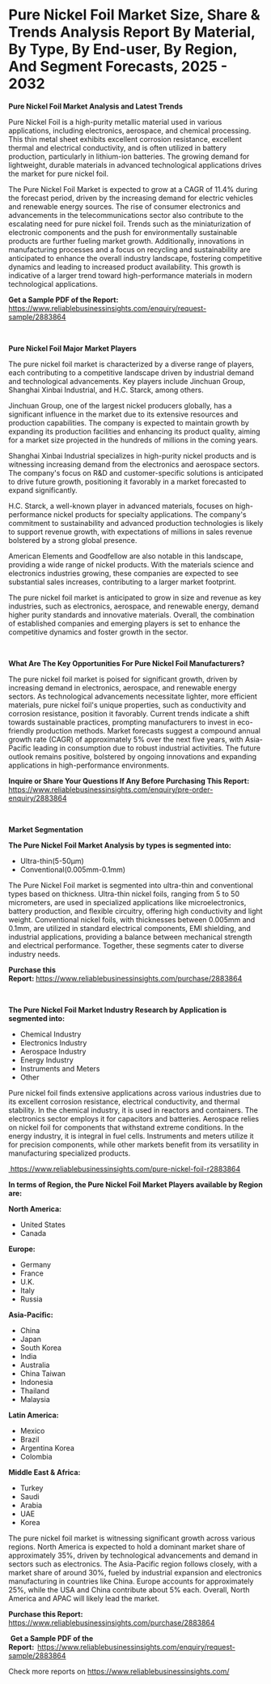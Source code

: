 <p><h1>Pure Nickel Foil Market Size, Share & Trends Analysis Report By Material, By Type, By End-user, By Region, And Segment Forecasts, 2025 - 2032</h1></p><p><strong>Pure Nickel Foil Market Analysis and Latest Trends</strong></p>
<p><p>Pure Nickel Foil is a high-purity metallic material used in various applications, including electronics, aerospace, and chemical processing. This thin metal sheet exhibits excellent corrosion resistance, excellent thermal and electrical conductivity, and is often utilized in battery production, particularly in lithium-ion batteries. The growing demand for lightweight, durable materials in advanced technological applications drives the market for pure nickel foil.</p><p>The Pure Nickel Foil Market is expected to grow at a CAGR of 11.4% during the forecast period, driven by the increasing demand for electric vehicles and renewable energy sources. The rise of consumer electronics and advancements in the telecommunications sector also contribute to the escalating need for pure nickel foil. Trends such as the miniaturization of electronic components and the push for environmentally sustainable products are further fueling market growth. Additionally, innovations in manufacturing processes and a focus on recycling and sustainability are anticipated to enhance the overall industry landscape, fostering competitive dynamics and leading to increased product availability. This growth is indicative of a larger trend toward high-performance materials in modern technological applications.</p></p>
<p><strong>Get a Sample PDF of the Report:&nbsp;</strong> <a href="https://www.reliablebusinessinsights.com/enquiry/request-sample/2883864?utm_campaign=3273&utm_medium=2&utm_source=Github&utm_content=ia&utm_term=13032025&utm_id=pure-nickel-foil">https://www.reliablebusinessinsights.com/enquiry/request-sample/2883864</a></p>
<p>&nbsp;</p>
<p><strong>Pure Nickel Foil Major Market Players</strong></p>
<p><p>The pure nickel foil market is characterized by a diverse range of players, each contributing to a competitive landscape driven by industrial demand and technological advancements. Key players include Jinchuan Group, Shanghai Xinbai Industrial, and H.C. Starck, among others.</p><p>Jinchuan Group, one of the largest nickel producers globally, has a significant influence in the market due to its extensive resources and production capabilities. The company is expected to maintain growth by expanding its production facilities and enhancing its product quality, aiming for a market size projected in the hundreds of millions in the coming years.</p><p>Shanghai Xinbai Industrial specializes in high-purity nickel products and is witnessing increasing demand from the electronics and aerospace sectors. The company's focus on R&D and customer-specific solutions is anticipated to drive future growth, positioning it favorably in a market forecasted to expand significantly.</p><p>H.C. Starck, a well-known player in advanced materials, focuses on high-performance nickel products for specialty applications. The company's commitment to sustainability and advanced production technologies is likely to support revenue growth, with expectations of millions in sales revenue bolstered by a strong global presence.</p><p>American Elements and Goodfellow are also notable in this landscape, providing a wide range of nickel products. With the materials science and electronics industries growing, these companies are expected to see substantial sales increases, contributing to a larger market footprint.</p><p>The pure nickel foil market is anticipated to grow in size and revenue as key industries, such as electronics, aerospace, and renewable energy, demand higher purity standards and innovative materials. Overall, the combination of established companies and emerging players is set to enhance the competitive dynamics and foster growth in the sector.</p></p>
<p>&nbsp;</p>
<p><strong>What Are The Key Opportunities For Pure Nickel Foil Manufacturers?</strong></p>
<p><p>The pure nickel foil market is poised for significant growth, driven by increasing demand in electronics, aerospace, and renewable energy sectors. As technological advancements necessitate lighter, more efficient materials, pure nickel foil's unique properties, such as conductivity and corrosion resistance, position it favorably. Current trends indicate a shift towards sustainable practices, prompting manufacturers to invest in eco-friendly production methods. Market forecasts suggest a compound annual growth rate (CAGR) of approximately 5% over the next five years, with Asia-Pacific leading in consumption due to robust industrial activities. The future outlook remains positive, bolstered by ongoing innovations and expanding applications in high-performance environments.</p></p>
<p><strong>Inquire or Share Your Questions If Any Before Purchasing This Report:</strong> <a href="https://www.reliablebusinessinsights.com/enquiry/pre-order-enquiry/2883864?utm_campaign=3273&utm_medium=2&utm_source=Github&utm_content=ia&utm_term=13032025&utm_id=pure-nickel-foil">https://www.reliablebusinessinsights.com/enquiry/pre-order-enquiry/2883864</a></p>
<p>&nbsp;</p>
<p><strong>Market Segmentation</strong></p>
<p><strong>The Pure Nickel Foil Market Analysis by types is segmented into:</strong></p>
<p><ul><li>Ultra-thin(5-50μm)</li><li>Conventional(0.005mm-0.1mm)</li></ul></p>
<p><p>The Pure Nickel Foil market is segmented into ultra-thin and conventional types based on thickness. Ultra-thin nickel foils, ranging from 5 to 50 micrometers, are used in specialized applications like microelectronics, battery production, and flexible circuitry, offering high conductivity and light weight. Conventional nickel foils, with thicknesses between 0.005mm and 0.1mm, are utilized in standard electrical components, EMI shielding, and industrial applications, providing a balance between mechanical strength and electrical performance. Together, these segments cater to diverse industry needs.</p></p>
<p><strong>Purchase this Report:&nbsp;</strong><a href="https://www.reliablebusinessinsights.com/purchase/2883864?utm_campaign=3273&utm_medium=2&utm_source=Github&utm_content=ia&utm_term=13032025&utm_id=pure-nickel-foil">https://www.reliablebusinessinsights.com/purchase/2883864</a></p>
<p>&nbsp;</p>
<p><strong>The Pure Nickel Foil Market Industry Research by Application is segmented into:</strong></p>
<p><ul><li>Chemical Industry</li><li>Electronics Industry</li><li>Aerospace Industry</li><li>Energy Industry</li><li>Instruments and Meters</li><li>Other</li></ul></p>
<p><p>Pure nickel foil finds extensive applications across various industries due to its excellent corrosion resistance, electrical conductivity, and thermal stability. In the chemical industry, it is used in reactors and containers. The electronics sector employs it for capacitors and batteries. Aerospace relies on nickel foil for components that withstand extreme conditions. In the energy industry, it is integral in fuel cells. Instruments and meters utilize it for precision components, while other markets benefit from its versatility in manufacturing specialized products.</p></p>
<p><a href="https://www.reliablebusinessinsights.com/pure-nickel-foil-r2883864?utm_campaign=3273&utm_medium=2&utm_source=Github&utm_content=ia&utm_term=13032025&utm_id=pure-nickel-foil">&nbsp;https://www.reliablebusinessinsights.com/pure-nickel-foil-r2883864</a></p>
<p><strong>In terms of Region, the Pure Nickel Foil Market Players available by Region are:</strong></p>
<p>
    <p> <strong> North America: </strong>
        <ul>
            <li>United States</li>
            <li>Canada</li>
        </ul>
        </p> 
    <p> <strong> Europe: </strong>
        <ul>
            <li>Germany</li>
            <li>France</li>
            <li>U.K.</li>
            <li>Italy</li>
            <li>Russia</li>
        </ul>
        </p> 
    <p> <strong> Asia-Pacific: </strong>
        <ul>
            <li>China</li>
            <li>Japan</li>
            <li>South Korea</li>
            <li>India</li>
            <li>Australia</li>
            <li>China Taiwan</li>
            <li>Indonesia</li>
            <li>Thailand</li>
            <li>Malaysia</li>
        </ul>
        </p> 
    <p> <strong> Latin America: </strong>
        <ul>
            <li>Mexico</li>
            <li>Brazil</li>
            <li>Argentina Korea</li>
            <li>Colombia</li>
        </ul>
        </p> 
    <p> <strong> Middle East & Africa: </strong>
        <ul>
            <li>Turkey</li>
            <li>Saudi</li>
            <li>Arabia</li>
            <li>UAE</li>
            <li>Korea</li>
        </ul>
    </p>
    </p>
<p><p>The pure nickel foil market is witnessing significant growth across various regions. North America is expected to hold a dominant market share of approximately 35%, driven by technological advancements and demand in sectors such as electronics. The Asia-Pacific region follows closely, with a market share of around 30%, fueled by industrial expansion and electronics manufacturing in countries like China. Europe accounts for approximately 25%, while the USA and China contribute about 5% each. Overall, North America and APAC will likely lead the market.</p></p>
<p><strong>Purchase this Report: </strong><a href="https://www.reliablebusinessinsights.com/purchase/2883864?utm_campaign=3273&utm_medium=2&utm_source=Github&utm_content=ia&utm_term=13032025&utm_id=pure-nickel-foil">https://www.reliablebusinessinsights.com/purchase/2883864</a></p>
<p>&nbsp;<strong>Get a Sample PDF of the Report:&nbsp;&nbsp;</strong><a href="https://www.reliablebusinessinsights.com/enquiry/request-sample/2883864?utm_campaign=3273&utm_medium=2&utm_source=Github&utm_content=ia&utm_term=13032025&utm_id=pure-nickel-foil">https://www.reliablebusinessinsights.com/enquiry/request-sample/2883864</a></p>
<p><strong></strong></p>
<p>Check more reports on <a href="https://www.reliablebusinessinsights.com/?utm_campaign=3273&utm_medium=2&utm_source=Github&utm_content=ia&utm_term=13032025&utm_id=pure-nickel-foil">https://www.reliablebusinessinsights.com/</a></p>